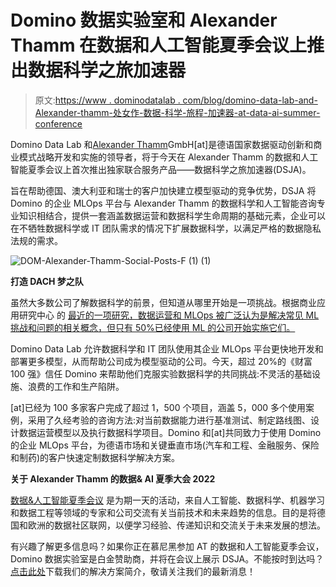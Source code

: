 # Domino 数据实验室和 Alexander Thamm 在数据和人工智能夏季会议上推出数据科学之旅加速器

> 原文:[https://www . dominodatalab . com/blog/domino-data-lab-and-Alexander-thamm-处女作-数据-科学-旅程-加速器-at-data-ai-summer-conference](https://www.dominodatalab.com/blog/domino-data-lab-and-alexander-thamm-debut-data-science-journey-accelerator-at-data-ai-summer-conference)

Domino Data Lab 和[Alexander Thamm](https://www.alexanderthamm.com/en/)GmbH[at]是德语国家数据驱动创新和商业模式战略开发和实施的领导者，将于今天在 Alexander Thamm 的数据和人工智能夏季会议上首次推出独家联合服务产品——数据科学之旅加速器(DSJA)。

旨在帮助德国、澳大利亚和瑞士的客户加快建立模型驱动的竞争优势，DSJA 将 Domino 的企业 MLOps 平台与 Alexander Thamm 的数据科学和人工智能咨询专业知识相结合，提供一套涵盖数据运营和数据科学生命周期的基础元素，企业可以在不牺牲数据科学或 IT 团队需求的情况下扩展数据科学，以满足严格的数据隐私法规的需求。

![DOM-Alexander-Thamm-Social-Posts-F (1) (1)](../Images/a5fd87d1b2ea9c2c0dc624bed35ad4a5.png)

**打造 DACH 梦之队**

虽然大多数公司了解数据科学的前景，但知道从哪里开始是一项挑战。根据商业应用研究中心 的 [最近的一项研究，数据运营和 MLOps 被广泛认为是解决常见 ML 挑战和问题的相关概念，但只有 50%已经使用 ML 的公司开始实施它们。](https://barc-research.com/press-release-dataops-mlops-ml-challenges/)

Domino Data Lab 允许数据科学和 IT 团队使用其企业 MLOps 平台更快地开发和部署更多模型，从而帮助公司成为模型驱动的公司。今天，超过 20%的《财富 100 强》信任 Domino 来帮助他们克服实验数据科学的共同挑战:不灵活的基础设施、浪费的工作和生产陷阱。

[at]已经为 100 多家客户完成了超过 1，500 个项目，涵盖 5，000 多个使用案例，采用了久经考验的咨询方法:对当前数据能力进行基准测试、制定路线图、设计数据运营模型以及执行数据科学项目。Domino 和[at]共同致力于使用 Domino 的企业 MLOps 平台，为德语市场和关键垂直市场(汽车和工程、金融服务、保险和制药)的客户快速定制数据科学解决方案。

**关于 Alexander Thamm 的数据& AI 夏季大会 2022**

[数据&人工智能夏季会议](https://www.alexanderthamm.com/en/daisc2022-registration/) 是为期一天的活动，来自人工智能、数据科学、机器学习和数据工程等领域的专家和公司交流有关当前技术和未来趋势的信息。目的是将德国和欧洲的数据社区联网，以便学习经验、传递知识和交流关于未来发展的想法。

有兴趣了解更多信息吗？如果你正在慕尼黑参加 AT 的数据和人工智能夏季会议，Domino 数据实验室是白金赞助商，并将在会议上展示 DSJA。不能按时到达吗？[点击此处](https://6816846.fs1.hubspotusercontent-na1.net/hubfs/6816846/Alexander%20Thamm/Solution%20Brief%20-%20Domino%20_%20Alexander%20Thamm.pdf)下载我们的解决方案简介，敬请关注我们的最新消息！